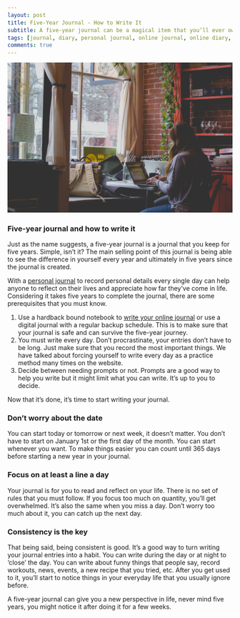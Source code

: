 ```yaml
---
layout: post
title: Five-Year Journal - How to Write It
subtitle: A five-year journal can be a magical item that you’ll ever own. Have you asked yourself, “where will I be five years from now?” You might not have the answer at all, but you must be curious if it’s possible to see the difference between who you’re at the present and who you will be five years from now. 
tags: [journal, diary, personal journal, online journal, online diary, writing, writing community]
comments: true
---
```


![Five-Year Journal: How to Write It](/img/post/five-year-journal-how-to-write-it.jpg)

<h3>Five-year journal and how to write it</h3>
<p>Just as the name suggests, a five-year journal is a journal that you keep for five years. Simple, isn’t it? The main selling point of this journal is being able to see the difference in yourself every year and ultimately in five years since the journal is created.</p>

<p>With a <a href="https://en.wikipedia.org/wiki/Personal_Journals">personal journal</a> to record personal details every single day can help anyone to reflect on their lives and appreciate how far they’ve come in life. Considering it takes five years to complete the journal, there are some prerequisites that you must know.</p>

<ol>
<li>Use a hardback bound notebook to <a href="https://www.goodnightjournal.com/online-journal">write your online journal</a> or use a digital journal with a regular backup schedule. This is to make sure that your journal is safe and can survive the five-year journey.</li>

<li>You must write every day. Don’t procrastinate, your entries don’t have to be long. Just make sure that you record the most important things. We have talked about forcing yourself to write every day as a practice method many times on the website.</li>

<li>Decide between needing prompts or not. Prompts are a good way to help you write but it might limit what you can write. It’s up to you to decide.</li>
</ol>

<p>Now that it’s done, it’s time to start writing your journal.</p>

<h3>Don’t worry about the date</h3>
<p>You can start today or tomorrow or next week, it doesn’t matter. You don’t have to start on January 1st or the first day of the month. You can start whenever you want. To make things easier you can count until 365 days before starting a new year in your journal.</p>

<h3>Focus on at least a line a day</h3>
<p>Your journal is for you to read and reflect on your life. There is no set of rules that you must follow. If you focus too much on quantity, you’ll get overwhelmed. It’s also the same when you miss a day. Don’t worry too much about it, you can catch up the next day.</p>

<h3>Consistency is the key</h3>
<p>That being said, being consistent is good. It’s a good way to turn writing your journal entries into a habit. You can write during the day or at night to ‘close’ the day. You can write about funny things that people say, record workouts, news, events, a new recipe that you tried, etc. After you get used to it, you’ll start to notice things in your everyday life that you usually ignore before.</p>

<p>A five-year journal can give you a new perspective in life, never mind five years, you might notice it after doing it for a few weeks.</p>
